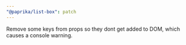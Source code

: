 ```yaml
---
"@paprika/list-box": patch
---
```


Remove some keys from props so they dont get added to DOM, which causes a console warning.

